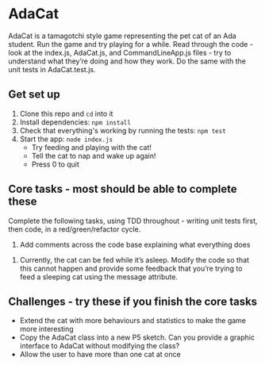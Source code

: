 # AdaCat

AdaCat is a tamagotchi style game representing the pet cat of an Ada student.
Run the game and try playing for a while. Read through the code - look at the
index.js, AdaCat.js, and CommandLineApp.js files - try to understand what
they’re doing and how they work. Do the same with the unit tests in
AdaCat.test.js.

## Get set up

1. Clone this repo and `cd` into it
1. Install dependencies: `npm install`
1. Check that everything's working by running the tests: `npm test`
1. Start the app: `node index.js`
   - Try feeding and playing with the cat!
   - Tell the cat to nap and wake up again!
   - Press 0 to quit

## Core tasks - most should be able to complete these

Complete the following tasks, using TDD throughout - writing unit tests first,
then code, in a red/green/refactor cycle.

1. Add comments across the code base explaining what everything does
<!-- 1. Add a new attribute to AdaCat called `tiredness`. Feeding the cat increases
   tiredness by 1. Playing with the cat increases tiredness by 3. Telling the
   cat to nap resets tiredness to 0. Tiredness can be between 0 and 15. Include
   tiredness in `getDescription` -->
<!-- 1. Add a new attribute to AdaCat called `message` that holds the cat’s status
   message. It starts off empty, but each time a method like feed or play gets
   called it gets updated. E.g. when play is called, message is updated to “the
   cat is playing”. Include this message in `getDescription` -->
1. Currently, the cat can be fed while it’s asleep. Modify the code so that this
   cannot happen and provide some feedback that you’re trying to feed a sleeping
   cat using the message attribute.
<!-- 1. Extend the AdaCat class to check that if the cat’s health goes below a
   certain value that a warning message appears in the description like “take
   your cat to the vet” -->

## Challenges - try these if you finish the core tasks

- Extend the cat with more behaviours and statistics to make the game more
  interesting
- Copy the AdaCat class into a new P5 sketch. Can you provide a graphic
  interface to AdaCat without modifying the class?
- Allow the user to have more than one cat at once
